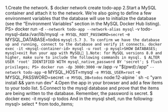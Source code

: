 1.Create the network.
 $ docker network create todo-app
 2.Start a MySQL container and attach it to the network. We’re also going to define a few environment variables that the database will use to initialize the database (see the “Environment Variables” section in the MySQL Docker Hub listing).
  PS> docker run -d `
     --network todo-app --network-alias mysql `
     -v todo-mysql-data:/var/lib/mysql `
     -e MYSQL_ROOT_PASSWORD=secret `
     -e MYSQL_DATABASE=todos `
     mysql:5.7
3. To confirm we have the database up and running, connect to the database and verify it connects.
 docker exec -it <mysql-container-id> mysql -u root -p
 mysql>SHOW DATABASES;
 mysql>exit
Run your app with MySQL🔗
1.Note: for MySQL versions 8.0 and higher, make sure to include the following commands in mysql.
 $ ALTER USER 'root' IDENTIFIED WITH mysql_native_password BY 'secret';
 $ flush privileges;
 PS> docker run -dp 3000:3000 `
   -w /app -v "$(pwd):/app" `
   --network todo-app `
   -e MYSQL_HOST=mysql `
   -e MYSQL_USER=root `
   -e MYSQL_PASSWORD=secret `
   -e MYSQL_DB=todos `
   node:12-alpine `
   sh -c "yarn install && yarn run dev"
4.Open the app in your browser and add a few items to your todo list.
5.Connect to the mysql database and prove that the items are being written to the database. Remember, the password is secret.
$ docker exec -it <mysql-container-id> mysql -p todos
And in the mysql shell, run the following:
mysql> select * from todo_items;

